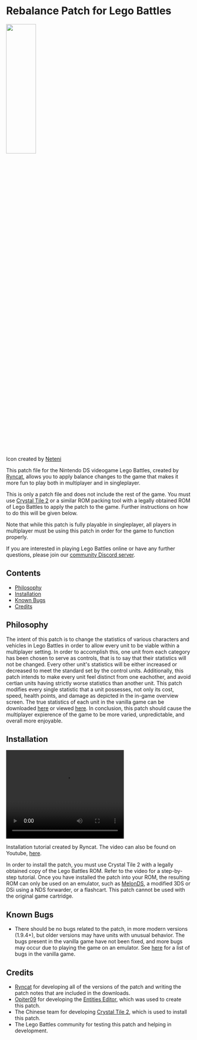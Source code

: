 ﻿# Rebalance Patch for Lego Battles
<img src="https://github.com/user-attachments/assets/950451be-7eb1-479e-a6a8-0c9d43ee0f79" width="40%" height="30%"> </img>
<br>
Icon created by [Neteni](https://www.youtube.com/@Tititeni_hortitidanldraft)

This patch file for the Nintendo DS videogame Lego Battles, created by [Ryncat](https://www.youtube.com/@ryncat8115), allows you to apply balance changes to the game that makes it more fun to play both in multiplayer and in singleplayer. 

This is only a patch file and does not include the rest of the game. You must use [Crystal Tile 2](https://www.romhacking.net/utilities/818/) or a similar ROM packing tool with a legally obtained ROM of Lego Battles to apply the patch to the game. Further instructions on how to do this will be given below.  

Note that while this patch is fully playable in singleplayer, all players in multiplayer must be using this patch in order for the game to function properly. 

If you are interested in playing Lego Battles online or have any further questions, please join our [community Discord server](https://discord.gg/pkGt3C79Af).

## Contents
- [Philosophy](#Philosophy)
- [Installation](#Installation)
- [Known Bugs](#Known-Bugs)
- [Credits](#Credits)

## Philosophy

The intent of this patch is to change the statistics of various characters and vehicles in Lego Battles in order to allow every unit to be viable within a multiplayer setting. In order to accomplish this, one unit from each category has been chosen to serve as controls, that is to say that their statistics will not be changed. Every other unit's statistics will be either increased or decreased to meet the standard set by the control units. Additionally, this patch intends to make every unit feel distinct from one eachother, and avoid certian units having strictly worse statistics than another unit. This patch modifies every single statistic that a unit possesses, not only its cost, speed, health points, and damage as depicted in the in-game overview screen. The true statistics of each unit in the vanilla game can be downloaded [here](https://github.com/user-attachments/files/18308125/True.stats.compare.sheet.xlsx) or viewed [here](https://docs.google.com/spreadsheets/d/1gdDhwZ9KOIT5hH9Z9l-DfldMZMTKhB7pW1fWljbcPbQ/edit?usp=sharing). In conclusion, this patch should cause the multiplayer expierence of the game to be more varied, unpredictable, and overall more enjoyable.

## Installation
<video src="https://github.com/user-attachments/assets/de1405c1-a923-487f-a03c-8d1b0fd6dee5" width="320" height="240" controls><figcaption>Installation tutorial created by Ryncat. The video can also be found on Youtube, [here](https://youtu.be/n_GBYU4wpa4).</figcaption></video>

In order to install the patch, you must use Crystal Tile 2 with a legally obtained copy of the Lego Battles ROM. Refer to the video for a step-by-step tutorial. Once you have installed the patch into your ROM, the resulting ROM can only be used on an emulator, such as [MelonDS](https://melonds.kuribo64.net/), a modified 3DS or DSi using a NDS forwarder, or a flashcart. This patch cannot be used with the original game cartridge. 

## Known Bugs
- There should be no bugs related to the patch, in more modern versions (1.9.4+), but older versions may have units with unusual behavior. The bugs present in the vanilla game have not been fixed, and more bugs may occur due to playing the game on an emulator. See [here](https://legobattles.miraheze.org/wiki/Bug) for a list of bugs in the vanilla game.

## Credits
- [Ryncat](https://www.youtube.com/@ryncat8115) for developing all of the versions of the patch and writing the patch notes that are included in the downloads.
- [Opiter09](https://github.com/opiter09) for developing the [Entities Editor](https://github.com/opiter09/Entities-Editor), which was used to create this patch.
- The Chinese team for developing [Crystal Tile 2](https://www.romhacking.net/utilities/818/), which is used to install this patch.
- The Lego Battles community for testing this patch and helping in development.
